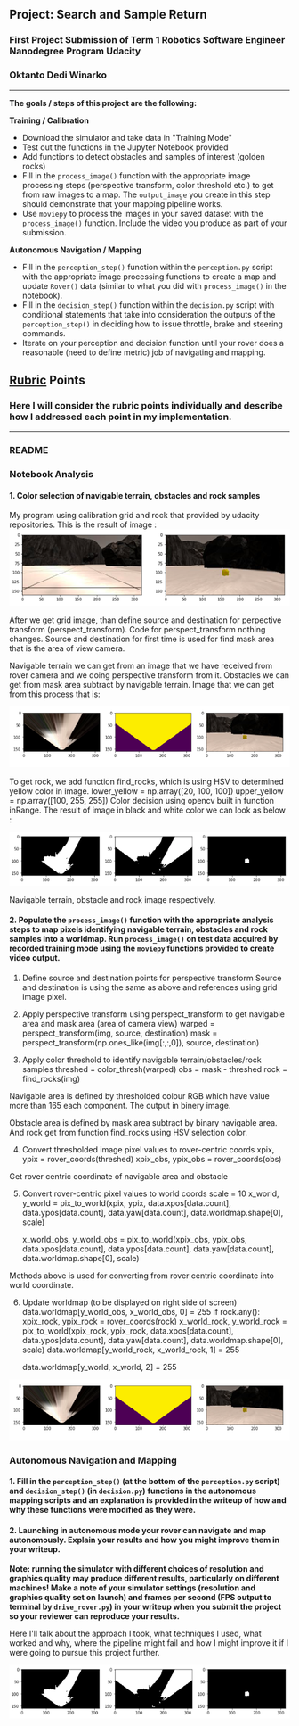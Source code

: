 ## Project: Search and Sample Return
### First Project Submission of Term 1 Robotics Software Engineer Nanodegree Program Udacity 
### Oktanto Dedi Winarko

---


**The goals / steps of this project are the following:**  

**Training / Calibration**  

* Download the simulator and take data in "Training Mode"
* Test out the functions in the Jupyter Notebook provided
* Add functions to detect obstacles and samples of interest (golden rocks)
* Fill in the `process_image()` function with the appropriate image processing steps (perspective transform, color threshold etc.) to get from raw images to a map.  The `output_image` you create in this step should demonstrate that your mapping pipeline works.
* Use `moviepy` to process the images in your saved dataset with the `process_image()` function.  Include the video you produce as part of your submission.

**Autonomous Navigation / Mapping**

* Fill in the `perception_step()` function within the `perception.py` script with the appropriate image processing functions to create a map and update `Rover()` data (similar to what you did with `process_image()` in the notebook). 
* Fill in the `decision_step()` function within the `decision.py` script with conditional statements that take into consideration the outputs of the `perception_step()` in deciding how to issue throttle, brake and steering commands. 
* Iterate on your perception and decision function until your rover does a reasonable (need to define metric) job of navigating and mapping.  

[//]: # (Image References)

[image1]: ./output/Image1.png
[image2]: ./output/Image2.png
[image3]: ./output/Image3.png
[image4]: ./output/Image2.png
[image5]: ./output/Image2.png
[image6]: ./output/Image2.png
[image7]: ./output/Image2.png

## [Rubric](https://review.udacity.com/#!/rubrics/916/view) Points
### Here I will consider the rubric points individually and describe how I addressed each point in my implementation.  

---
### README

### Notebook Analysis
#### 1. Color selection of navigable terrain, obstacles and rock samples
My program using calibration grid and rock that provided by udacity repositories. This is the result of image :
![example of grid image, and example of a rock image][image1]

After we get grid image, than define source and destination for perpective transform (perspect_transform). Code for perspect_transform nothing changes. Source and destination for first time is used for find mask area that is the area of view camera.

Navigable terrain we can get from an image that we have received from rover camera and we doing perspective transform from it. Obstacles we can get from mask area subtract by navigable terrain. Image that we can get from this process that is:

![image terrain, image mask, and image rock][image2]

To get rock, we add function find_rocks, which is using HSV to determined yellow color in image.
	lower_yellow = np.array([20, 100, 100])
    	upper_yellow = np.array([100, 255, 255])
Color decision using opencv built in function inRange. The result of image in black and white color we can look as below :

![bw image terrain, image mask, and image rock][image3]

Navigable terrain, obstacle and rock image respectively.

#### 2. Populate the `process_image()` function with the appropriate analysis steps to map pixels identifying navigable terrain, obstacles and rock samples into a worldmap.  Run `process_image()` on test data acquired by recorded training mode using the `moviepy` functions provided to create video output. 

1) Define source and destination points for perspective transform
Source and destination is using the same as above and references using grid image pixel.

2) Apply perspective transform
using perspect_transform to get navigable area and mask area (area of camera view)
warped = perspect_transform(img, source, destination)
mask = perspect_transform(np.ones_like(img[:,:,0]), source, destination)

3) Apply color threshold to identify navigable terrain/obstacles/rock samples
threshed = color_thresh(warped)
obs = mask - threshed
rock = find_rocks(img)

Navigable area is defined by thresholded colour RGB which have value more than 165 each component. The output in binery image.

Obstacle area is defined by mask area subtract by binary navigable area. And rock get from function find_rocks using HSV selection color.

4) Convert thresholded image pixel values to rover-centric coords
    xpix, ypix = rover_coords(threshed)
    xpix_obs, ypix_obs = rover_coords(obs)

Get rover centric coordinate of navigable area and obstacle

5) Convert rover-centric pixel values to world coords
    scale = 10
    x_world, y_world = pix_to_world(xpix, ypix, data.xpos[data.count], 
                                data.ypos[data.count], data.yaw[data.count], 
                                data.worldmap.shape[0], scale)
    
    x_world_obs, y_world_obs = pix_to_world(xpix_obs, ypix_obs, data.xpos[data.count], 
                                data.ypos[data.count], data.yaw[data.count], 
                                data.worldmap.shape[0], scale)

Methods above is used for converting from rover centric coordinate into world coordinate.

6) Update worldmap (to be displayed on right side of screen)
    data.worldmap[y_world_obs, x_world_obs, 0] = 255
    if rock.any():
        xpix_rock, ypix_rock = rover_coords(rock)
        x_world_rock, y_world_rock = pix_to_world(xpix_rock, ypix_rock, data.xpos[data.count], 
                                    data.ypos[data.count], data.yaw[data.count], 
                                    data.worldmap.shape[0], scale)
        data.worldmap[y_world_rock, x_world_rock, 1] = 255

    data.worldmap[y_world, x_world, 2] = 255


![alt text][image2]
### Autonomous Navigation and Mapping

#### 1. Fill in the `perception_step()` (at the bottom of the `perception.py` script) and `decision_step()` (in `decision.py`) functions in the autonomous mapping scripts and an explanation is provided in the writeup of how and why these functions were modified as they were.


#### 2. Launching in autonomous mode your rover can navigate and map autonomously.  Explain your results and how you might improve them in your writeup.  

**Note: running the simulator with different choices of resolution and graphics quality may produce different results, particularly on different machines!  Make a note of your simulator settings (resolution and graphics quality set on launch) and frames per second (FPS output to terminal by `drive_rover.py`) in your writeup when you submit the project so your reviewer can reproduce your results.**

Here I'll talk about the approach I took, what techniques I used, what worked and why, where the pipeline might fail and how I might improve it if I were going to pursue this project further.  



![alt text][image3]


